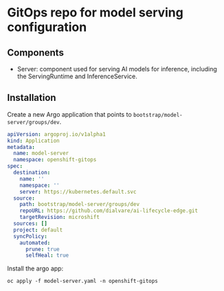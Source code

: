 # GitOps repo for model serving configuration

## Components
- Server: component used for serving AI models for inference, including the ServingRuntime and InferenceService.  
  
## Installation

Create a new Argo application that points to `bootstrap/model-server/groups/dev`.

````yaml
apiVersion: argoproj.io/v1alpha1
kind: Application
metadata:
  name: model-server
  namespace: openshift-gitops
spec:
  destination:
    name: ''
    namespace: ''
    server: https://kubernetes.default.svc
  source:
    path: bootstrap/model-server/groups/dev
    repoURL: https://github.com/dialvare/ai-lifecycle-edge.git
    targetRevision: microshift
  sources: []
  project: default
  syncPolicy:
    automated:
      prune: true
      selfHeal: true
````

Install the argo app:

````shellscript
oc apply -f model-server.yaml -n openshift-gitops
````


